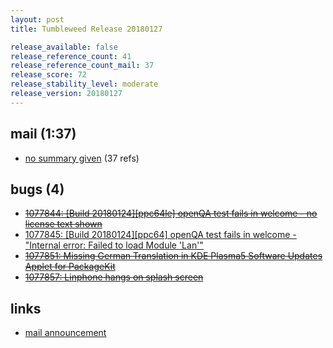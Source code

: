 ```yaml
---
layout: post
title: Tumbleweed Release 20180127

release_available: false
release_reference_count: 41
release_reference_count_mail: 37
release_score: 72
release_stability_level: moderate
release_version: 20180127
---
```


## mail (1:37)

- [no summary given](https://lists.opensuse.org/opensuse-factory/2018-01/msg00677.html) (37 refs)

## bugs (4)

<!--more-->

- ~~[1077844: [Build 20180124][ppc64le] openQA test fails in welcome - no license text shown](https://bugzilla.opensuse.org/show_bug.cgi?id=1077844)~~
- [1077845: [Build 20180124][ppc64] openQA test fails in welcome - "Internal error: Failed to load Module 'Lan'"](https://bugzilla.opensuse.org/show_bug.cgi?id=1077845)
- ~~[1077851: Missing German Translation in KDE Plasma5 Software Updates Applet for PackageKit](https://bugzilla.opensuse.org/show_bug.cgi?id=1077851)~~
- ~~[1077857: Linphone hangs on splash screen](https://bugzilla.opensuse.org/show_bug.cgi?id=1077857)~~



## links

- [mail announcement](https://lists.opensuse.org/opensuse-factory/2018-01/msg00664.html)
